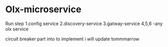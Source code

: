 # Olx-microservice

Run step
1.config service
2.discovery-service
3.gatway-service
4,5,6 -any olx service

circuit breaker part into to implement 
i will update tommmarrow